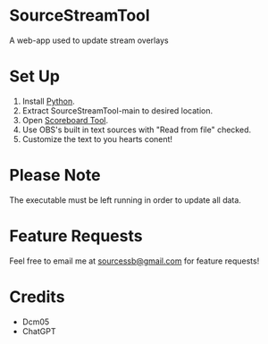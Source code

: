 
# SourceStreamTool
A web-app used to update stream overlays

# Set Up
1. Install [Python](https://www.python.org/downloads/).
2. Extract SourceStreamTool-main to desired location.
3. Open [Scoreboard Tool](http://127.0.0.1:5000/).
4. Use OBS's built in text sources with "Read from file" checked.
5. Customize the text to you hearts conent!

# Please Note
The executable must be left running in order to update all data.

# Feature Requests
Feel free to email me at sourcessb@gmail.com for feature requests!

# Credits
- Dcm05
- ChatGPT
